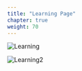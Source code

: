 ```yaml
---
title: "Learning Page"
chapter: true
weight: 70
---
```



![Learning](/images/Learning.PNG)

![Learning2](/images/Learning2.PNG)